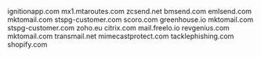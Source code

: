ignitionapp.com
mx1.mtaroutes.com
zcsend.net
bmsend.com
emlsend.com
mktomail.com
stspg-customer.com
scoro.com
greenhouse.io
mktomail.com
stspg-customer.com
zoho.eu
citrix.com
mail.freelo.io
revgenius.com
mktomail.com
transmail.net
mimecastprotect.com
tacklephishing.com
shopify.com
